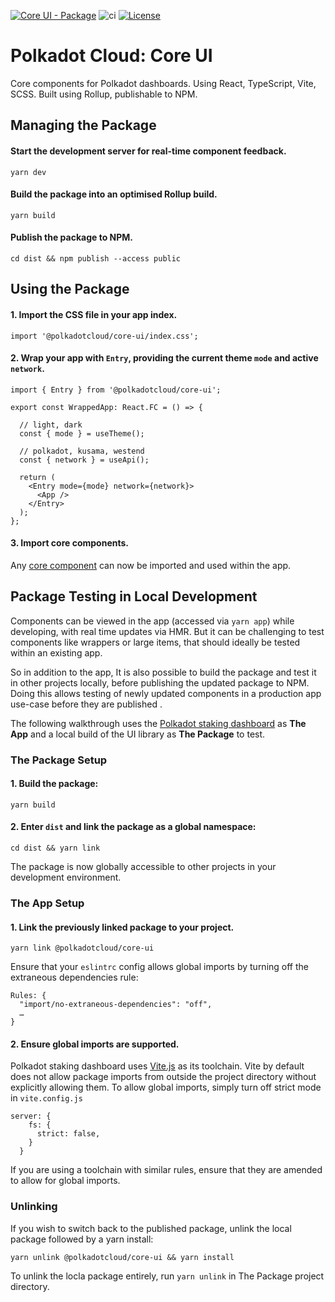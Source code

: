 [![Core UI - Package](https://img.shields.io/badge/Core UI-Package-E6007A?logo=polkadot =E6007A)](https://github.com/paritytech/polkadot-cloud) ![ci](https://github.com/paritytech/polkadot-cloud/actions/workflows/main.yml/badge.svg) [![License](https://img.shields.io/badge/License-GPL_3.0_only-blue.svg)](https://opensource.org/license/gpl-3-0/)

# Polkadot Cloud: Core UI

Core components for Polkadot dashboards. Using React, TypeScript, Vite, SCSS. Built using Rollup, publishable to NPM.

## Managing the Package

#### Start the development server for real-time component feedback.

```
yarn dev
```

#### Build the package into an optimised Rollup build.

```
yarn build
```

#### Publish the package to NPM.

```
cd dist && npm publish --access public
```

## Using the Package

#### 1. Import the CSS file in your app index.

```
import '@polkadotcloud/core-ui/index.css';
```

#### 2. Wrap your app with `Entry`, providing the current theme `mode` and active `network`.

```
import { Entry } from '@polkadotcloud/core-ui';

export const WrappedApp: React.FC = () => {

  // light, dark
  const { mode } = useTheme();

  // polkadot, kusama, westend
  const { network } = useApi();

  return (
    <Entry mode={mode} network={network}>
      <App />
    </Entry>
  );
};
```

#### 3. Import core components.

Any [core component](https://github.com/paritytech/polkadot-cloud/tree/main/packages/core-ui/lib) can now be imported and used within the app.

## Package Testing in Local Development

Components can be viewed in the app (accessed via `yarn app`) while developing, with real time updates via HMR. But it can be challenging to test components like wrappers or large items, that should ideally be tested within an existing app.

So in addition to the app, It is also possible to build the package and test it in other projects locally, before publishing the updated package to NPM. Doing this allows testing of newly updated components in a production app use-case before they are published .

The following walkthrough uses the [Polkadot staking dashboard](https://github.com/paritytech/polkadot-staking-dashboard) as **The App** and a local build of the UI library as **The Package** to test.

### The Package Setup

#### 1. Build the package:

```
yarn build
```

#### 2. Enter `dist` and link the package as a global namespace:

```
cd dist && yarn link
```

The package is now globally accessible to other projects in your development environment.

### The App Setup

#### 1. Link the previously linked package to your project.

```
yarn link @polkadotcloud/core-ui
```

Ensure that your `eslintrc` config allows global imports by turning off the extraneous dependencies rule:

```
Rules: {
  "import/no-extraneous-dependencies": "off",
  …
}
```

#### 2. Ensure global imports are supported.

Polkadot staking dashboard uses [Vite.js](https://vitejs.dev) as its toolchain. Vite by default does not allow package imports from outside the project directory without explicitly allowing them. To allow global imports, simply turn off strict mode in `vite.config.js`

```
server: {
    fs: {
      strict: false,
    }
  }
```

If you are using a toolchain with similar rules, ensure that they are amended to allow for global imports.

### Unlinking

If you wish to switch back to the published package, unlink the local package followed by a yarn install:

```
yarn unlink @polkadotcloud/core-ui && yarn install
```

To unlink the locla package entirely, run `yarn unlink` in The Package project directory.
